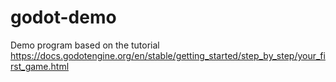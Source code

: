 # godot-demo

Demo program based on the tutorial https://docs.godotengine.org/en/stable/getting_started/step_by_step/your_first_game.html
